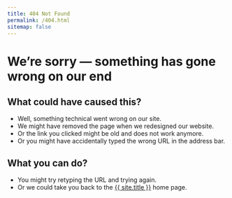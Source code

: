 ```yaml
---
title: 404 Not Found
permalink: /404.html
sitemap: false
---
```


# We’re sorry — something has gone wrong on our end

## What could have caused this?

* Well, something technical went wrong on our site.
* We might have removed the page when we redesigned our website.
* Or the link you clicked might be old and does not work anymore.
* Or you might have accidentally typed the wrong URL in the address bar.

## What you can do?

* You might try retyping the URL and trying again.
* Or we could take you back to the <a class="em-header-logo__title" href="{{ site.baseurl }}/">{{ site.title }}</a> home page.
<!--* Or you could use the site map to find what you’re looking for.-->
